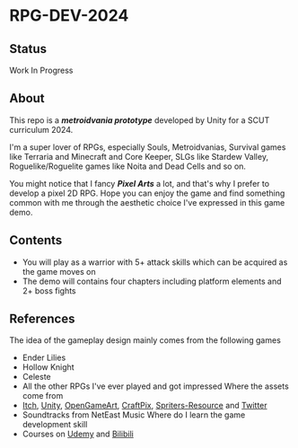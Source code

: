 # RPG-DEV-2024
## Status
Work In Progress
## About
This repo is a ***metroidvania prototype*** developed by Unity for a SCUT curriculum 2024.

I'm a super lover of RPGs, especially Souls, Metroidvanias, Survival games like Terraria and Minecraft and Core Keeper, SLGs like Stardew Valley, Roguelike/Roguelite games like Noita and Dead Cells and so on.

You might notice that I fancy ***Pixel Arts*** a lot, and that's why I prefer to develop a pixel 2D RPG. Hope you can enjoy the game and find something common with me through the aesthetic choice I've expressed in this game demo. 
## Contents
- You will play as a warrior with 5+ attack skills which can be acquired as the game moves on
- The demo will contains four chapters including platform elements and 2+ boss fights
## References
The idea of the gameplay design mainly comes from the following games
- Ender Lilies
- Hollow Knight
- Celeste
- All the other RPGs I've ever played and got impressed
Where the assets come from
- [Itch](https://itch.io/), [Unity](https://assetstore.unity.com/zh-CN), [OpenGameArt](https://opengameart.org/), [CraftPix](https://craftpix.net/), [Spriters-Resource](https://www.spriters-resource.com/) and [Twitter](https://x.com)
- Soundtracks from NetEast Music
Where do I learn the game development skill
- Courses on [Udemy](https://www.udemy.com/course/2d-rpg-alexdev/) and [Bilibili](https://www.bilibili.com/)
